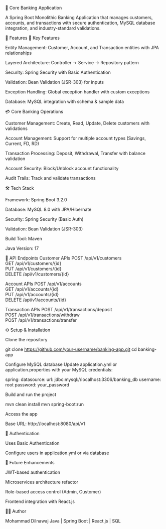 🏦 Core Banking Application

A Spring Boot Monolithic Banking Application that manages customers, accounts, and transactions with secure authentication, MySQL database integration, and industry-standard validations.

🚀 Features
🔑 Key Features

Entity Management: Customer, Account, and Transaction entities with JPA relationships

Layered Architecture: Controller → Service → Repository pattern

Security: Spring Security with Basic Authentication

Validation: Bean Validation (JSR-303) for inputs

Exception Handling: Global exception handler with custom exceptions

Database: MySQL integration with schema & sample data

💳 Core Banking Operations

Customer Management: Create, Read, Update, Delete customers with validations

Account Management: Support for multiple account types (Savings, Current, FD, RD)

Transaction Processing: Deposit, Withdrawal, Transfer with balance validation

Account Security: Block/Unblock account functionality

Audit Trails: Track and validate transactions

🛠️ Tech Stack

Framework: Spring Boot 3.2.0

Database: MySQL 8.0 with JPA/Hibernate

Security: Spring Security (Basic Auth)

Validation: Bean Validation (JSR-303)

Build Tool: Maven

Java Version: 17

📡 API Endpoints
Customer APIs
POST   /api/v1/customers  
GET    /api/v1/customers/{id}  
PUT    /api/v1/customers/{id}  
DELETE /api/v1/customers/{id}  

Account APIs
POST   /api/v1/accounts  
GET    /api/v1/accounts/{id}  
PUT    /api/v1/accounts/{id}  
DELETE /api/v1/accounts/{id}  

Transaction APIs
POST   /api/v1/transactions/deposit  
POST   /api/v1/transactions/withdraw  
POST   /api/v1/transactions/transfer  

⚙️ Setup & Installation

Clone the repository

git clone https://github.com/your-username/banking-app.git
cd banking-app


Configure MySQL database
Update application.yml or application.properties with your MySQL credentials:

spring:
  datasource:
    url: jdbc:mysql://localhost:3306/banking_db
    username: root
    password: your_password


Build and run the project

mvn clean install
mvn spring-boot:run


Access the app

Base URL: http://localhost:8080/api/v1

🔐 Authentication

Uses Basic Authentication

Configure users in application.yml or via database

📌 Future Enhancements

JWT-based authentication

Microservices architecture refactor

Role-based access control (Admin, Customer)

Frontend integration with React.js

👨‍💻 Author

Mohammad Dilnawaj
Java | Spring Boot | React.js | SQL
